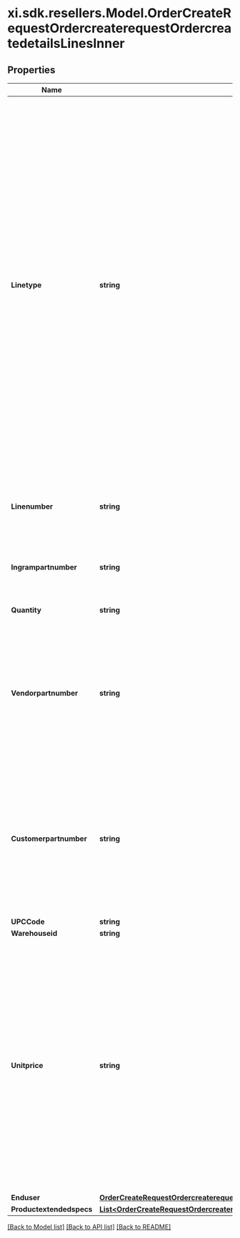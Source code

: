 # xi.sdk.resellers.Model.OrderCreateRequestOrdercreaterequestOrdercreatedetailsLinesInner

## Properties

Name | Type | Description | Notes
------------ | ------------- | ------------- | -------------
**Linetype** | **string** | Values are “P” for product or “C” for comments. This can be left blank when ordering product and a “P” will be assumed.  If you are adding a COMMENT, then this value must be “C”.  Extended spec for comments:   Attribute Name: “commenttext” Attribute Value: “thank you for the order”  To make the comment invisible to the packing slip place “///” in front of the comment in the Attribute Value field.  This will allow the Ingram sales rep to see the comment on the order but will not forward on to shipping documents. | [optional] 
**Linenumber** | **string** | This is used when a partner wants to use their own line number. Can be left blank. | [optional] 
**Ingrampartnumber** | **string** | This is the Ingram sku number to be used for placing an order. | [optional] 
**Quantity** | **string** | The quantity that is to be ordered. | 
**Vendorpartnumber** | **string** | The Manufacturer part number. Can be used to place an order instead of the Ingram sku.  If there are multiple Ingram part numbers to one vendor part number.  The order will be rejected. | [optional] 
**Customerpartnumber** | **string** | This is the Customers unique part numbers that must be crossed referenced to the Ingram Micro Sku before it can be used.  Please contact your sales rep for additional information on how to set this up. | [optional] 
**UPCCode** | **string** |  | [optional] 
**Warehouseid** | **string** |  | [optional] 
**Unitprice** | **string** | This is a requested price from the customer. Pre-approval is necessary before using this feature.  A methodology called price variance to manage requested pricing needs to be setup in advance by your sales rep.  If unit price is provided without this advanced setup the unit price will be ignored and standard Ingram Micro pricing will apply. | [optional] 
**Enduser** | [**OrderCreateRequestOrdercreaterequestOrdercreatedetailsLinesInnerEnduser**](OrderCreateRequestOrdercreaterequestOrdercreatedetailsLinesInnerEnduser.md) |  | [optional] 
**Productextendedspecs** | [**List&lt;OrderCreateRequestOrdercreaterequestOrdercreatedetailsLinesInnerProductextendedspecsInner&gt;**](OrderCreateRequestOrdercreaterequestOrdercreatedetailsLinesInnerProductextendedspecsInner.md) |  | [optional] 

[[Back to Model list]](../README.md#documentation-for-models) [[Back to API list]](../README.md#documentation-for-api-endpoints) [[Back to README]](../README.md)

